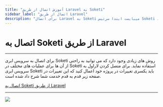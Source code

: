 ```yaml
---
title: "آموزش اتصال از طریق Laravel به Soketi"
sidebar_label: "اتصال از طریق Laravel"
description: "برای اتصال Laravel به Soketi میبایست ابتدا سرئیس Soketi را ساخته و سپس مراحل زیر را اجرا نمایید تا سرویس شما با موفقیت متصل شود:"
---
```


# اتصال به Soketi از طریق Laravel
---

برای اتصال به سرویس ابری Soketi روش های زیادی وجود دارد که می توانید به راحتی از آن ها برای عملیات های مختلف در Soketi استفاده نماید. برای متصل کردن لاراول به سرویس ابری Soketi باید یکسری تغییرات در پروژه خود اعمال کنید که این تغییرات در صفحه زیر قدم به قدم خدمت شما شرح داد شده است.

[اتصال به Soketi از طریق Laravel](https://docs.chabokan.net/simple-hosting/laravel/soketi/)

---
<a href="https://hub.chabokan.net/fa/services/create/soketi" ><img src="https://s1.chabokan.net/docs/images/soketi-banner.png" /></a>
